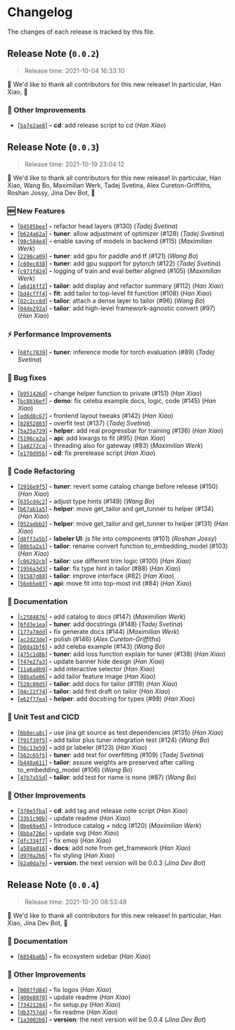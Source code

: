 


# Changelog

The changes of each release is tracked by this file.

<a name=release-note-0-0-2></a>
## Release Note (`0.0.2`)

> Release time: 2021-10-04 16:33:10



🙇 We'd like to thank all contributors for this new release! In particular,
 Han Xiao,  🙇


### 🍹 Other Improvements

 - [[```5a7e2ae8```](https://github.com/jina-ai/finetuner/commit/5a7e2ae87a2a3d09212453431f5884e149dca873)] __-__ __cd__: add release script to cd (*Han Xiao*)

<a name=release-note-0-0-3></a>
## Release Note (`0.0.3`)

> Release time: 2021-10-19 23:04:12



🙇 We'd like to thank all contributors for this new release! In particular,
 Han Xiao,  Wang Bo,  Maximilian Werk,  Tadej Svetina,  Alex Cureton-Griffiths,  Roshan Jossy,  Jina Dev Bot,  🙇


### 🆕 New Features

 - [[```84585bee```](https://github.com/jina-ai/finetuner/commit/84585bee27cfbc1de9ea1efd6e1345215c888a5c)] __-__ refactor head layers (#130) (*Tadej Svetina*)
 - [[```b624a62a```](https://github.com/jina-ai/finetuner/commit/b624a62a9006bace7da72eeb4fe1dcae545ce803)] __-__ __tuner__: allow adjustment of optimizer (#128) (*Tadej Svetina*)
 - [[```98c584e4```](https://github.com/jina-ai/finetuner/commit/98c584e4cde94d65782d01e5cf3cfc169b06aa25)] __-__ enable saving of models in backend (#115) (*Maximilian Werk*)
 - [[```2296ca09```](https://github.com/jina-ai/finetuner/commit/2296ca0999acc43a86515921626f3c870fbb29f4)] __-__ __tuner__: add gpu for paddle and tf (#121) (*Wang Bo*)
 - [[```c60ec838```](https://github.com/jina-ai/finetuner/commit/c60ec838666cebac8994687e15da99eb10efda60)] __-__ __tuner__: add gpu support for pytorch (#122) (*Tadej Svetina*)
 - [[```c971f824```](https://github.com/jina-ai/finetuner/commit/c971f824dd8b4074da4e58cdf1a038d3142a059e)] __-__ logging of train and eval better aligned (#105) (*Maximilian Werk*)
 - [[```a6d16ff2```](https://github.com/jina-ai/finetuner/commit/a6d16ff2976eebeb38c7042365700d24b27fb5ad)] __-__ __tailor__: add display and refactor summary (#112) (*Han Xiao*)
 - [[```bd4cfff4```](https://github.com/jina-ai/finetuner/commit/bd4cfff4fc73760ad8087f0a0968dac3a4efef1d)] __-__ __fit__: add tailor to top-level fit function (#108) (*Han Xiao*)
 - [[```82c2cc8d```](https://github.com/jina-ai/finetuner/commit/82c2cc8dc8d1eedc2d8dde9ad3b8f33f64c6e21e)] __-__ __tailor__: attach a dense layer to tailor (#96) (*Wang Bo*)
 - [[```04de292a```](https://github.com/jina-ai/finetuner/commit/04de292abf47dd17252c3d2833ec785dcae5d164)] __-__ __tailor__: add high-level framework-agnostic convert (#97) (*Han Xiao*)

### ⚡ Performance Improvements

 - [[```68fc7839```](https://github.com/jina-ai/finetuner/commit/68fc7839a174078e9623c7a5cf6f7c5ad7f61c2f)] __-__ __tuner__: inference mode for torch evaluation (#89) (*Tadej Svetina*)

### 🐞 Bug fixes

 - [[```b951426d```](https://github.com/jina-ai/finetuner/commit/b951426d4af1dcdb69ef1dc924aa9aae5e7a6bba)] __-__ change helper function to private (#151) (*Han Xiao*)
 - [[```bc8b36ef```](https://github.com/jina-ai/finetuner/commit/bc8b36efa5b98c44eb8cb34ce5aa4798e87d0f4a)] __-__ __demo__: fix celeba example docs, logic, code (#145) (*Han Xiao*)
 - [[```ed6d8c67```](https://github.com/jina-ai/finetuner/commit/ed6d8c67c49567c6fc6f4ad61a7e754894873a14)] __-__ frontend layout tweaks (#142) (*Han Xiao*)
 - [[```02852803```](https://github.com/jina-ai/finetuner/commit/028528033f42bfdd3a1338e7cc1b8de9e42bbc9c)] __-__ overfit test (#137) (*Tadej Svetina*)
 - [[```5a25a729```](https://github.com/jina-ai/finetuner/commit/5a25a7296a4eacb1a9b6cd05345e8e866d364a8c)] __-__ __helper__: add real progressbar for training (#136) (*Han Xiao*)
 - [[```5196ce2a```](https://github.com/jina-ai/finetuner/commit/5196ce2a65905f7599c0b3cd68f64303dfae3002)] __-__ __api__: add kwargs to fit (#95) (*Han Xiao*)
 - [[```1a8272ca```](https://github.com/jina-ai/finetuner/commit/1a8272ca07dade9c265c6080f341049d80374d40)] __-__ threading also for gateway (#83) (*Maximilian Werk*)
 - [[```e170d95b```](https://github.com/jina-ai/finetuner/commit/e170d95bcf2e07cc6536c16efac07d88e3d9bcc5)] __-__ __cd__: fix prerelease script (*Han Xiao*)

### 🧼 Code Refactoring

 - [[```2916e9f5```](https://github.com/jina-ai/finetuner/commit/2916e9f5393a1ce3d05dc1887744c76f2b2f77c0)] __-__ __tuner__: revert some catalog change before release (#150) (*Han Xiao*)
 - [[```635cd4c2```](https://github.com/jina-ai/finetuner/commit/635cd4c20a197f3fc1c63aba4989ff9d012430e8)] __-__ adjust type hints (#149) (*Wang Bo*)
 - [[```b67ab1a5```](https://github.com/jina-ai/finetuner/commit/b67ab1a5a9300e156a68588e51391a8e39aeaae3)] __-__ __helper__: move get_tailor and get_tunner to helper (#134) (*Han Xiao*)
 - [[```052adbb2```](https://github.com/jina-ai/finetuner/commit/052adbb2cb7256435599f113adfaa1f2dec2666c)] __-__ __helper__: move get_tailor and get_tunner to helper (#131) (*Han Xiao*)
 - [[```d8ff3a5b```](https://github.com/jina-ai/finetuner/commit/d8ff3a5b875eeb31d46da2feeb8690469d9384c3)] __-__ __labeler UI__: js file into components (#101) (*Roshan Jossy*)
 - [[```80b5a2a1```](https://github.com/jina-ai/finetuner/commit/80b5a2a16678794bb322f430db73cea5cfbf37c3)] __-__ __tailor__: rename convert function to_embedding_model (#103) (*Han Xiao*)
 - [[```c06292cb```](https://github.com/jina-ai/finetuner/commit/c06292cbc502386a51f473bb84d74bc36f0e29c2)] __-__ __tailor__: use different trim logic (#100) (*Han Xiao*)
 - [[```1956a3d3```](https://github.com/jina-ai/finetuner/commit/1956a3d3ce24a58497dfd799cee8be15161b52b6)] __-__ __tailor__: fix type hint in tailor (#88) (*Han Xiao*)
 - [[```91587d88```](https://github.com/jina-ai/finetuner/commit/91587d8884c4e34b6f1e1b5fa1b11ed43ca31253)] __-__ __tailor__: improve interface (#82) (*Han Xiao*)
 - [[```56eb5e8f```](https://github.com/jina-ai/finetuner/commit/56eb5e8f549bc7877aa6804567356348d4896ab4)] __-__ __api__: move fit into top-most init (#84) (*Han Xiao*)

### 📗 Documentation

 - [[```c2584876```](https://github.com/jina-ai/finetuner/commit/c2584876d07fee42169ab86f711b4012af928e9f)] __-__ add catalog to docs (#147) (*Maximilian Werk*)
 - [[```6fd3e1ea```](https://github.com/jina-ai/finetuner/commit/6fd3e1ea63ced61c32d1a12e4cb2d4ba76a8d870)] __-__ __tuner__: add docstrings (#148) (*Tadej Svetina*)
 - [[```177a78dd```](https://github.com/jina-ai/finetuner/commit/177a78ddb5097cd3df7f4f1dc119ef101a1816ea)] __-__ fix generate docs (#144) (*Maximilian Werk*)
 - [[```ac2d23de```](https://github.com/jina-ai/finetuner/commit/ac2d23dec56d17c8aee7b46703e80fe26c227d42)] __-__ polish (#146) (*Alex Cureton-Griffiths*)
 - [[```b0da1bf6```](https://github.com/jina-ai/finetuner/commit/b0da1bf69b66de8e078b72d4c4f73d58b6ce2fca)] __-__ add celeba example (#143) (*Wang Bo*)
 - [[```475c1d8b```](https://github.com/jina-ai/finetuner/commit/475c1d8b9203f45a4c68102e3d30503511856b46)] __-__ __tuner__: add loss function explain for tuner (#138) (*Han Xiao*)
 - [[```f47e27a3```](https://github.com/jina-ai/finetuner/commit/f47e27a3a94d7f5536bd48fc530235522353567f)] __-__ update banner hide design (*Han Xiao*)
 - [[```11a6a8b9```](https://github.com/jina-ai/finetuner/commit/11a6a8b9abd78bf17d523af25b33074ec72e67f8)] __-__ add interactive selector (*Han Xiao*)
 - [[```08ba5e06```](https://github.com/jina-ai/finetuner/commit/08ba5e0628f5219fa21e1304d940b195cce7d84f)] __-__ add tailor feature image (*Han Xiao*)
 - [[```528c80d5```](https://github.com/jina-ai/finetuner/commit/528c80d5211bd2db9f4833ab9c6c1ead4a8df556)] __-__ __tailor__: add docs for tailor (#119) (*Han Xiao*)
 - [[```04c22f74```](https://github.com/jina-ai/finetuner/commit/04c22f7491458a08f203ed4964dd2e45248799f3)] __-__ __tailor__: add first draft on tailor (*Han Xiao*)
 - [[```e62f77ea```](https://github.com/jina-ai/finetuner/commit/e62f77ea5e8c060aa2d0c346d79b7fa977256dbd)] __-__ __helper__: add docstring for types (#98) (*Han Xiao*)

### 🏁 Unit Test and CICD

 - [[```6b8eca8c```](https://github.com/jina-ai/finetuner/commit/6b8eca8c212c27344e3b7fbb9d762dc71b1df387)] __-__ use jina git source as test dependencies (#135) (*Han Xiao*)
 - [[```f91f39f5```](https://github.com/jina-ai/finetuner/commit/f91f39f593c145ae6715293d05bcadca2b4e114b)] __-__ add tailor plus tuner integration test (#124) (*Wang Bo*)
 - [[```56c13e59```](https://github.com/jina-ai/finetuner/commit/56c13e590c0df6788a0335dac1845f5ee0b83023)] __-__ add pr labeler (#123) (*Han Xiao*)
 - [[```562c65f5```](https://github.com/jina-ai/finetuner/commit/562c65f53a178ce634dac709bf55bc49def70900)] __-__ __tuner__: add test for overfitting (#109) (*Tadej Svetina*)
 - [[```b448a611```](https://github.com/jina-ai/finetuner/commit/b448a6112472bced9ab4c1b49b8d2ab960136d5d)] __-__ __tailor__: assure weights are preserved after calling to_embedding_model (#106) (*Wang Bo*)
 - [[```47b7a55d```](https://github.com/jina-ai/finetuner/commit/47b7a55da2d2a24e2a9e2e46991fb31d5c5419f5)] __-__ __tailor__:  add test for name is none (#87) (*Wang Bo*)

### 🍹 Other Improvements

 - [[```370e5fba```](https://github.com/jina-ai/finetuner/commit/370e5fba6b2e8d7d1c916d46af2584399faa1926)] __-__ __cd__: add tag and release note script (*Han Xiao*)
 - [[```33b1c90b```](https://github.com/jina-ai/finetuner/commit/33b1c90b7611174efbca45f881ba8b1291689448)] __-__ update readme (*Han Xiao*)
 - [[```0be69a45```](https://github.com/jina-ai/finetuner/commit/0be69a45c0550dd44cf7bae88c70c76b22d6c47f)] __-__ Introduce catalog + ndcg (#120) (*Maximilian Werk*)
 - [[```8bba726e```](https://github.com/jina-ai/finetuner/commit/8bba726e22e94d73126f06c4fbf5a21d054744e7)] __-__ update svg (*Han Xiao*)
 - [[```dfc334f7```](https://github.com/jina-ai/finetuner/commit/dfc334f7703721f765b5d675630e0b8404bd0b41)] __-__ fix emoji (*Han Xiao*)
 - [[```a589a016```](https://github.com/jina-ai/finetuner/commit/a589a0163492e749546e0e69a57226e043bd2db8)] __-__ __docs__: add note from get_framework (*Han Xiao*)
 - [[```d970a2b6```](https://github.com/jina-ai/finetuner/commit/d970a2b63e0712483f119d27cda7a966019904fb)] __-__ fix styling (*Han Xiao*)
 - [[```62a0da7e```](https://github.com/jina-ai/finetuner/commit/62a0da7e2b0cf938dd63a6bbd28d32d693c1f486)] __-__ __version__: the next version will be 0.0.3 (*Jina Dev Bot*)

<a name=release-note-0-0-4></a>
## Release Note (`0.0.4`)

> Release time: 2021-10-20 08:53:48



🙇 We'd like to thank all contributors for this new release! In particular,
 Han Xiao,  Jina Dev Bot,  🙇


### 📗 Documentation

 - [[```6854ba0b```](https://github.com/jina-ai/finetuner/commit/6854ba0ba8ca7b9fa08c5fc12f55734cc304da03)] __-__ fix ecosystem sidebar (*Han Xiao*)

### 🍹 Other Improvements

 - [[```0007fd84```](https://github.com/jina-ai/finetuner/commit/0007fd84cde8b4b59f6f50ef2a6e6325af2e4cc6)] __-__ fix logos (*Han Xiao*)
 - [[```400e8070```](https://github.com/jina-ai/finetuner/commit/400e8070ba56f7a4b4b566cf94031a1615901ca1)] __-__ update readme (*Han Xiao*)
 - [[```73421284```](https://github.com/jina-ai/finetuner/commit/734212848d3276d29a7bb4ba9e7da59db77aef13)] __-__ fix setup.py (*Han Xiao*)
 - [[```db3757d4```](https://github.com/jina-ai/finetuner/commit/db3757d49694d70925f9158bd5be9a18d095a5f2)] __-__ fix readme (*Han Xiao*)
 - [[```1a3002b6```](https://github.com/jina-ai/finetuner/commit/1a3002b66419515b817566713413ba6527b01c79)] __-__ __version__: the next version will be 0.0.4 (*Jina Dev Bot*)

